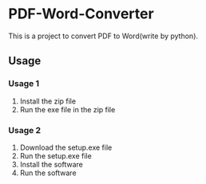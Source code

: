 # PDF-Word-Converter
This is a project to convert PDF to Word(write by python).
## Usage
### Usage 1
1. Install the zip file
2. Run the exe file in the zip file
### Usage 2
1. Download the setup.exe file
2. Run the setup.exe file
3. Install the software
4. Run the software
